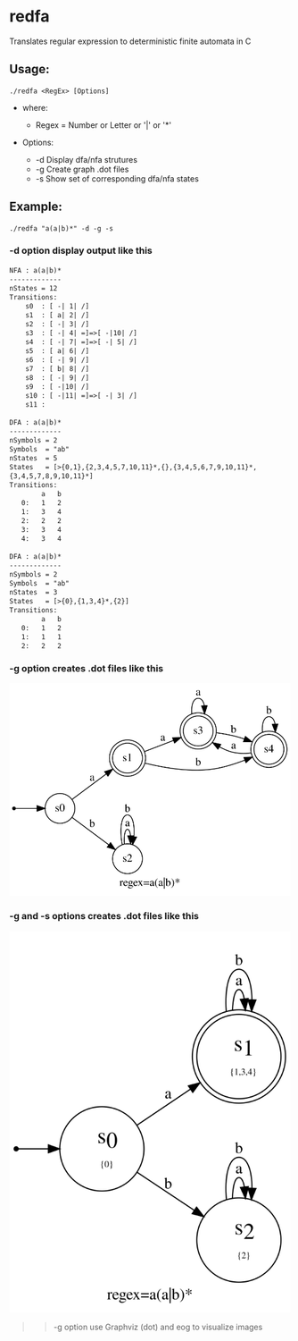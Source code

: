 # redfa
Translates regular expression to deterministic finite automata in C

## Usage:
```
./redfa <RegEx> [Options]
```
+ where:
    - Regex = Number or Letter or '|' or '*'

+ Options:
    - -d  Display dfa/nfa strutures
    - -g  Create graph .dot files
    - -s  Show set of corresponding dfa/nfa states

## Example: 

    ./redfa "a(a|b)*" -d -g -s

### -d option display output like this

```
NFA : a(a|b)*
-------------
nStates = 12
Transitions:
	s0  : [ -| 1| /]
	s1  : [ a| 2| /]
	s2  : [ -| 3| /]
	s3  : [ -| 4| =]=>[ -|10| /]
	s4  : [ -| 7| =]=>[ -| 5| /]
	s5  : [ a| 6| /]
	s6  : [ -| 9| /]
	s7  : [ b| 8| /]
	s8  : [ -| 9| /]
	s9  : [ -|10| /]
	s10 : [ -|11| =]=>[ -| 3| /]
	s11 : 

DFA : a(a|b)*
-------------
nSymbols = 2
Symbols  = "ab"
nStates  = 5
States   = [>{0,1},{2,3,4,5,7,10,11}*,{},{3,4,5,6,7,9,10,11}*,{3,4,5,7,8,9,10,11}*]
Transitions:
        a   b
   0:   1   2
   1:   3   4
   2:   2   2
   3:   3   4
   4:   3   4

DFA : a(a|b)*
-------------
nSymbols = 2
Symbols  = "ab"
nStates  = 3
States   = [>{0},{1,3,4}*,{2}]
Transitions:
        a   b
   0:   1   2
   1:   1   1
   2:   2   2
```
### -g option creates .dot files like this

![afd](afd.svg)

### -g and -s options creates .dot files like this

![afdmin](afdmin.svg)

>> -g option use Graphviz (dot) and eog to visualize images
